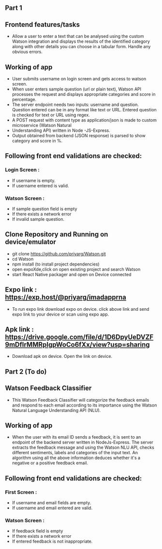 
## Part 1

## Frontend features/tasks
* Allow a user to enter a text that can be analysed using the custom Watson integration and displays the results of the identified category along with other details you can choose in a tabular form.
Handle any obvious errors.

## Working of app
* User submits username on login screen and gets access to watson screen.
* When user enters sample question (url or plain text), Watson API processes the request and displays appropriate           categories and score in percentage.
* The server endpoint needs two inputs: username and question. Question entered can be in any        format like text or URL. Entered question is checked for text or URL using regex. 
* A POST request with content type as application/json is made to custom microservice  (Watson Natural 
* Understanding API) written in Node -JS-Express.
* Output obtained from backend (JSON response) is parsed to show category and score in %.


## Following front end validations are checked:
### Login Screen :
* If username is empty.
* If username entered is valid.
### Watson Screen :
* If sample question field is empty
* If there exists a network error
* If invalid sample question.


## Clone Repository and Running on device/emulator

*  git clone https://github.com/priyarg/Watson.git
*  cd Watson
*  npm install (to install project dependencies)
*  open expoXde,click on open existing project and search Watson
*  start React Native packager and open on Device connected


## Expo link : https://exp.host/@priyarg/imadapprna
* To run expo link download expo on device. click above link and send expo link to your device or scan using expo app.

## Apk link : https://drive.google.com/file/d/1D6DpyUeDVZF9mDfIrMMRpIgpWoCo6fXx/view?usp=sharing
* Download apk on device.  Open the link on device.


## Part 2 (To do)

## Watson Feedback Classifier
* This Watson Feedback Classifier will categorize the feedback emails and respond to each email according to its importance using the Watson Natural Language Understanding API (NLU).

## Working of app

* When the user with its email ID sends a feedback, it is sent to an endpoint of the backend server written in NodeJs-Express. The server extracts the feedback message and using the Watson NLU API, checks different sentiments, labels and categories of the input text. An algorithm using all the above information deduces whether it's a negative or a positive feedback email.

## Following front end validations are checked:
### First Screen :
* If username and email fields are empty.
* If username and email entered are valid.
### Watson Screen :
* If feedback field is empty
* If there exists a network error
* If entered feedback is not inappropriate.



